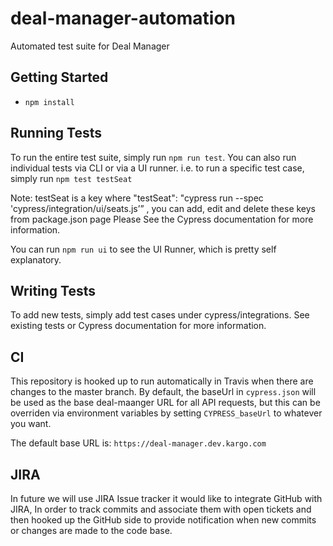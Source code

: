 # deal-manager-automation
Automated test suite for Deal Manager


## Getting Started
- `npm install`

## Running Tests
To run the entire test suite, simply run `npm run test`. You can also run individual tests via CLI or via a UI runner.
i.e. to run a specific test case, simply run `npm test testSeat` 

Note: testSeat is a key where "testSeat": "cypress run --spec 'cypress/integration/ui/seats.js’” ,
you can add, edit and delete these keys from package.json page
Please See the Cypress documentation for more information.

You can run `npm run ui` to see the UI Runner, which is pretty self explanatory.

## Writing Tests

To add new tests, simply add test cases under cypress/integrations. See existing tests or Cypress documentation for more information.

## CI

This repository is hooked up to run automatically in Travis when there are changes to the master branch. By default, the baseUrl in `cypress.json` will be used as the base deal-maanger URL for all API requests, but this can be overriden via environment variables by setting `CYPRESS_baseUrl` to whatever you want.

The default base URL is:
`https://deal-manager.dev.kargo.com`


## JIRA

In future we will use JIRA Issue tracker it would like to integrate GitHub with JIRA, In order to track commits and associate them with open tickets and then hooked up the GitHub side to provide notification when new commits or changes are made to the code base.
